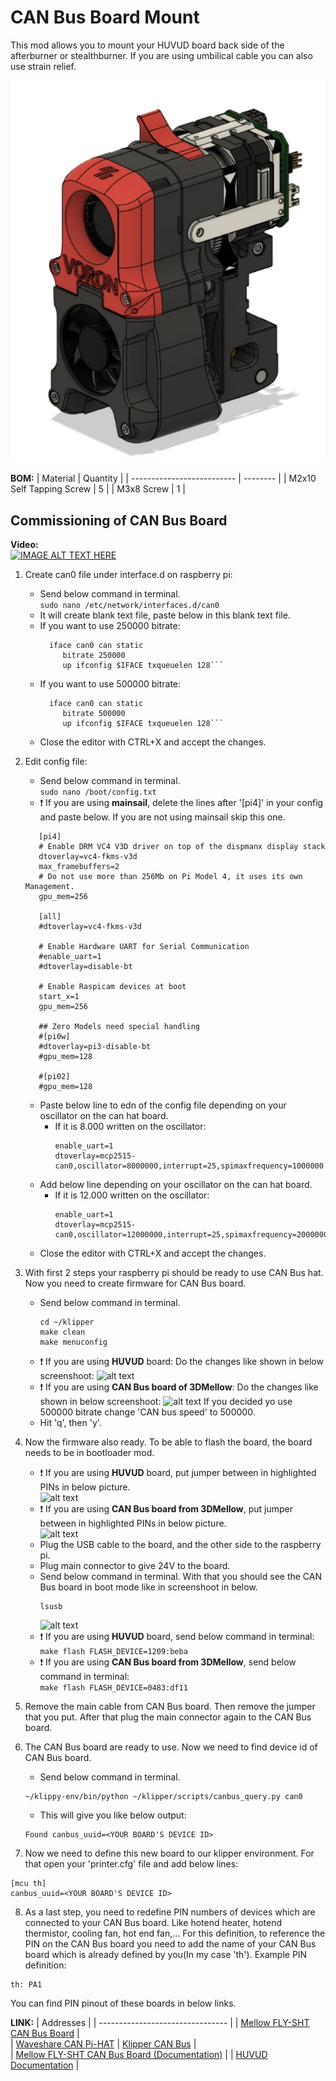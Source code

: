 # CAN Bus Board Mount
 
This mod allows you to mount your HUVUD board back side of the afterburner or stealthburner. 
If you are using umbilical cable you can also use strain relief.  

![alt text](Images/huvud_mount.jpg)

**BOM:**
| Material                   | Quantity |
| -------------------------- | -------- |
| M2x10  Self Tapping Screw  |        5 |
| M3x8 Screw                 |        1 |

 
## Commissioning of CAN Bus Board
**Video:**</br>
[![IMAGE ALT TEXT HERE](https://img.youtube.com/vi/CXDnr3mxAWE/0.jpg)](https://www.youtube.com/watch?v=CXDnr3mxAWE)

1. Create can0 file under interface.d on raspberry pi:
   - Send below command in terminal.<br/>
     ```sudo nano /etc/network/interfaces.d/can0```
   - It will create blank text file, paste below in this blank text file.
   - If you want to use 250000 bitrate:
     ```auto can0
       iface can0 can static
          bitrate 250000
          up ifconfig $IFACE txqueuelen 128```
   - If you want to use 500000 bitrate:
     ```auto can0
       iface can0 can static
          bitrate 500000
          up ifconfig $IFACE txqueuelen 128```	
   - Close the editor with CTRL+X and accept the changes.			

2. Edit config file:
   - Send below command in terminal.<br/>
     ```sudo nano /boot/config.txt```<br/>
   - :exclamation: If you are using **mainsail**, delete the lines after '[pi4]' in your config and paste below. If you are not using mainsail skip this one.
   ```
      [pi4]
      # Enable DRM VC4 V3D driver on top of the dispmanx display stack
      dtoverlay=vc4-fkms-v3d
      max_framebuffers=2
      # Do not use more than 256Mb on Pi Model 4, it uses its own Management.
      gpu_mem=256
      
      [all]
      #dtoverlay=vc4-fkms-v3d
      
      # Enable Hardware UART for Serial Communication
      #enable_uart=1
      #dtoverlay=disable-bt
      
      # Enable Raspicam devices at boot
      start_x=1
      gpu_mem=256
      
      ## Zero Models need special handling
      #[pi0w]
      #dtoverlay=pi3-disable-bt
      #gpu_mem=128
      
      #[pi02]
      #gpu_mem=128
	 ```
   - Paste below line to edn of the config file depending on your oscillator on the can hat board.
        - If it is 8.000 written on the oscillator:
        	 ```
			 enable_uart=1
             dtoverlay=mcp2515-can0,oscillator=8000000,interrupt=25,spimaxfrequency=1000000 
			 ```
   - Add below line depending on your oscillator on the can hat board.
        - If it is 12.000 written on the oscillator:
        	 ```
			 enable_uart=1
             dtoverlay=mcp2515-can0,oscillator=12000000,interrupt=25,spimaxfrequency=2000000
			 ```
   - Close the editor with CTRL+X and accept the changes.
3. With first 2 steps your raspberry pi should be ready to use CAN Bus hat. Now you need to create firmware for CAN Bus board.
   - Send below command in terminal.
     ```
	 cd ~/klipper
     make clean
     make menuconfig
	 ```
   - :exclamation: If you are using **HUVUD** board:
   Do the changes like shown in below screenshoot:
   ![alt text](Images/huvud.jpg)
   - :exclamation: If you are using **CAN Bus board of 3DMellow**:
   Do the changes like shown in below screenshoot:
   ![alt text](Images/mellow.jpg)
       If you decided yo use 500000 bitrate change 'CAN bus speed' to 500000.
   - Hit 'q', then 'y'.
4. Now the firmware also ready. To be able to flash the board, the board needs to be in bootloader mod. 
   - :exclamation: If you are using **HUVUD** board, put jumper between in highlighted PINs in below picture.  
   ![alt text](Images/huvud_boot.jpg)
   - :exclamation: If you are using **CAN Bus board from 3DMellow**, put jumper between in highlighted PINs in below picture.  
     ![alt text](Images/mellow_boot.jpg)
   - Plug the USB cable to the board, and the other side to the raspberry pi.
   - Plug main connector to give 24V to the board.
   - Send below command in terminal. With that you should see the CAN Bus board in boot mode like in screenshoot in below.
     ```
	 lsusb
	 ```
     ![alt text](Images/lsusb.jpg)
   - :exclamation: If you are using **HUVUD** board, send below command in terminal:<br/>
   ```make flash FLASH_DEVICE=1209:beba```
   - :exclamation: If you are using **CAN Bus board from 3DMellow**, send below command in terminal:<br/>
   ```make flash FLASH_DEVICE=0483:df11```
5. Remove the main cable from CAN Bus board. Then remove the jumper that you put. After that plug the main connector again to the CAN Bus board.
6. The CAN Bus board are ready to use. Now we need to find device id of CAN Bus board.
   - Send below command in terminal.<br/>
    ```
    ~/klippy-env/bin/python ~/klipper/scripts/canbus_query.py can0
    ```
   - This will give you like below output: <br/>
   ```
   Found canbus_uuid=<YOUR BOARD'S DEVICE ID>
   ```
   
7. Now we need to define this new board to our klipper environment. For that open your 'printer.cfg' file and add below lines:
```
[mcu th]
canbus_uuid=<YOUR BOARD'S DEVICE ID>
```
8. As a last step, you need to redefine PIN numbers of devices which are connected to your CAN Bus board. Like hotend heater, hotend thermistor, cooling fan, hot end fan,... For this definition, to reference the PIN on the CAN Bus board you need to add the name of your CAN Bus board which is already defined by you(In my case 'th').
Example PIN definition:
``` 
th: PA1
```
You can find PIN pinout of these boards in below links.

**LINK:**
| Addresses                    | 
| -------------------------------- | 
| [Mellow FLY-SHT CAN Bus Board](https://s.click.aliexpress.com/e/_ADbhJh)  |   
| [Waveshare CAN Pi-HAT](https://s.click.aliexpress.com/e/_Af4Q2L)
| [Klipper CAN Bus](https://github.com/Klipper3d/klipper/blob/master/docs/CANBUS.md)                 |    
| [Mellow FLY-SHT CAN Bus Board (Documentation)](http://mellow.klipper.cn/?spm=a2g0o.detail.1000023.73.23e8d2e1GSEFjb#/board/fly_sht36_42/README)                 | 
| [HUVUD Documentation](https://github.com/bondus/KlipperToolboard/blob/master/doc/pinout.md)                 |   